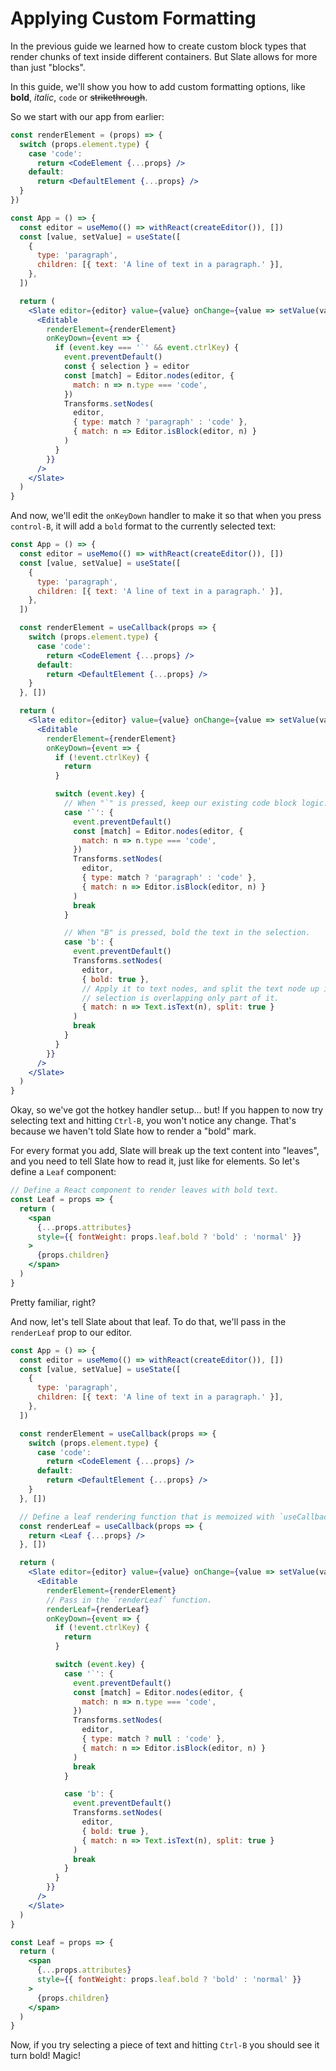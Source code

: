# Applying Custom Formatting

In the previous guide we learned how to create custom block types that render chunks of text inside different containers. But Slate allows for more than just "blocks".

In this guide, we'll show you how to add custom formatting options, like **bold**, _italic_, `code` or ~~strikethrough~~.

So we start with our app from earlier:

```jsx
const renderElement = (props) => {
  switch (props.element.type) {
    case 'code':
      return <CodeElement {...props} />
    default:
      return <DefaultElement {...props} />
  }
})

const App = () => {
  const editor = useMemo(() => withReact(createEditor()), [])
  const [value, setValue] = useState([
    {
      type: 'paragraph',
      children: [{ text: 'A line of text in a paragraph.' }],
    },
  ])

  return (
    <Slate editor={editor} value={value} onChange={value => setValue(value)}>
      <Editable
        renderElement={renderElement}
        onKeyDown={event => {
          if (event.key === '`' && event.ctrlKey) {
            event.preventDefault()
            const { selection } = editor
            const [match] = Editor.nodes(editor, {
              match: n => n.type === 'code',
            })
            Transforms.setNodes(
              editor,
              { type: match ? 'paragraph' : 'code' },
              { match: n => Editor.isBlock(editor, n) }
            )
          }
        }}
      />
    </Slate>
  )
}
```

And now, we'll edit the `onKeyDown` handler to make it so that when you press `control-B`, it will add a `bold` format to the currently selected text:

```jsx
const App = () => {
  const editor = useMemo(() => withReact(createEditor()), [])
  const [value, setValue] = useState([
    {
      type: 'paragraph',
      children: [{ text: 'A line of text in a paragraph.' }],
    },
  ])

  const renderElement = useCallback(props => {
    switch (props.element.type) {
      case 'code':
        return <CodeElement {...props} />
      default:
        return <DefaultElement {...props} />
    }
  }, [])

  return (
    <Slate editor={editor} value={value} onChange={value => setValue(value)}>
      <Editable
        renderElement={renderElement}
        onKeyDown={event => {
          if (!event.ctrlKey) {
            return
          }

          switch (event.key) {
            // When "`" is pressed, keep our existing code block logic.
            case '`': {
              event.preventDefault()
              const [match] = Editor.nodes(editor, {
                match: n => n.type === 'code',
              })
              Transforms.setNodes(
                editor,
                { type: match ? 'paragraph' : 'code' },
                { match: n => Editor.isBlock(editor, n) }
              )
              break
            }

            // When "B" is pressed, bold the text in the selection.
            case 'b': {
              event.preventDefault()
              Transforms.setNodes(
                editor,
                { bold: true },
                // Apply it to text nodes, and split the text node up if the
                // selection is overlapping only part of it.
                { match: n => Text.isText(n), split: true }
              )
              break
            }
          }
        }}
      />
    </Slate>
  )
}
```

Okay, so we've got the hotkey handler setup... but! If you happen to now try selecting text and hitting `Ctrl-B`, you won't notice any change. That's because we haven't told Slate how to render a "bold" mark.

For every format you add, Slate will break up the text content into "leaves", and you need to tell Slate how to read it, just like for elements. So let's define a `Leaf` component:

```jsx
// Define a React component to render leaves with bold text.
const Leaf = props => {
  return (
    <span
      {...props.attributes}
      style={{ fontWeight: props.leaf.bold ? 'bold' : 'normal' }}
    >
      {props.children}
    </span>
  )
}
```

Pretty familiar, right?

And now, let's tell Slate about that leaf. To do that, we'll pass in the `renderLeaf` prop to our editor.

```jsx
const App = () => {
  const editor = useMemo(() => withReact(createEditor()), [])
  const [value, setValue] = useState([
    {
      type: 'paragraph',
      children: [{ text: 'A line of text in a paragraph.' }],
    },
  ])

  const renderElement = useCallback(props => {
    switch (props.element.type) {
      case 'code':
        return <CodeElement {...props} />
      default:
        return <DefaultElement {...props} />
    }
  }, [])

  // Define a leaf rendering function that is memoized with `useCallback`.
  const renderLeaf = useCallback(props => {
    return <Leaf {...props} />
  }, [])

  return (
    <Slate editor={editor} value={value} onChange={value => setValue(value)}>
      <Editable
        renderElement={renderElement}
        // Pass in the `renderLeaf` function.
        renderLeaf={renderLeaf}
        onKeyDown={event => {
          if (!event.ctrlKey) {
            return
          }

          switch (event.key) {
            case '`': {
              event.preventDefault()
              const [match] = Editor.nodes(editor, {
                match: n => n.type === 'code',
              })
              Transforms.setNodes(
                editor,
                { type: match ? null : 'code' },
                { match: n => Editor.isBlock(editor, n) }
              )
              break
            }

            case 'b': {
              event.preventDefault()
              Transforms.setNodes(
                editor,
                { bold: true },
                { match: n => Text.isText(n), split: true }
              )
              break
            }
          }
        }}
      />
    </Slate>
  )
}

const Leaf = props => {
  return (
    <span
      {...props.attributes}
      style={{ fontWeight: props.leaf.bold ? 'bold' : 'normal' }}
    >
      {props.children}
    </span>
  )
}
```

Now, if you try selecting a piece of text and hitting `Ctrl-B` you should see it turn bold! Magic!
